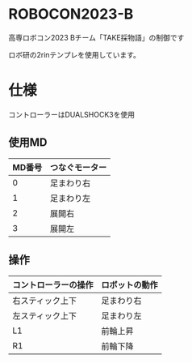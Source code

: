 # ROBOCON2023-B
高専ロボコン2023 Bチーム「TAKE採物語」の制御です

ロボ研の2rinテンプレを使用しています。


# 仕様

コントローラーはDUALSHOCK3を使用

## 使用MD

| MD番号 | つなぐモーター |
|------------|---------|
| 0   | 足まわり右   |
| 1   | 足まわり左   |
| 2       | 展開右     |
| 3       | 展開左     |

## 操作
| コントローラーの操作 | ロボットの動作 |
|------------|---------|
| 右スティック上下   | 足まわり右   |
| 左スティック上下   | 足まわり左   |
| L1         | 前輪上昇    |
| R1         | 前輪下降    |